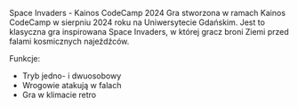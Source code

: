 Space Invaders - Kainos CodeCamp 2024
Gra stworzona w ramach Kainos CodeCamp w sierpniu 2024 roku na Uniwersytecie Gdańskim. Jest to klasyczna gra inspirowana Space Invaders, w której gracz broni Ziemi przed falami kosmicznych najeźdźców.

Funkcje:
- Tryb jedno- i dwuosobowy
- Wrogowie atakują w falach
- Gra w klimacie retro
